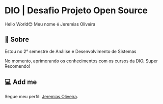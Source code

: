 # DIO | Desafio Projeto Open Source

Hello World😊 Meu nome é Jeremias Oliveira 
## 🧑 Sobre
Estou no 2° semestre de Análise e Desenvolvimento de Sistemas

No momento, aprimorando os conhecimentos com os cursos da DIO. Super Recomendo!
## 💻 Add me
Segue meu perfil: [Jeremias Oliveira](https://web.dio.me/users/jeremiasbru?tab=achievements).